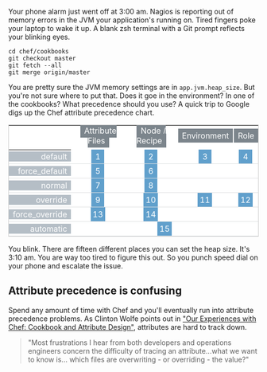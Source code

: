 <!--
title: How to manage Chef attributes without third-party tools
created: 27 July 2014 - 4:32 pm
updated: 28 July 2014 - 6:39 am
publish: 27 July 2014
slug: chef-attributes
tags: coding, chef
-->

Your phone alarm just went off at 3:00 am. Nagios is reporting out of memory
errors in the JVM your application's running on. Tired fingers poke your laptop
to wake it up. A blank zsh terminal with a Git prompt reflects your blinking
eyes.

    cd chef/cookbooks
    git checkout master
    git fetch --all
    git merge origin/master

You are pretty sure the JVM memory settings are in `app.jvm.heap_size`. But
you're not sure where to put that. Does it goe in the environment? In one of
the cookbooks? What precedence should you use? A quick trip to Google digs up
the Chef attribute precedence chart.

<table style="text-align: center; background: #fff; border: 1px solid #ccc; text-align: center; border-collapse: collapse">
<tr>
  <th></th>
  <th style="padding: 0 0 0.5em 0.125em"><span style="background: #7c858c; color: #fff; font-weight: normal; padding: 0.25em 0.5em">Attribute Files</span></th>
  <th style="padding: 0 0 0.5em 0.125em"><span style="background: #7c858c; color: #fff; font-weight: normal; padding: 0.25em 0.5em">Node / Recipe</span></th>
  <th style="padding: 0 0 0.5em 0.125em"><span style="background: #7c858c; color: #fff; font-weight: normal; padding: 0.25em 0.5em">Environment</span></th>
  <th style="padding: 0 0 0.5em 0.125em"><span style="background: #7c858c; color: #fff; font-weight: normal; padding: 0.25em 0.5em">Role</span></th>
</tr>
<tr>
  <th style="border-bottom: 0.0625em solid #dee0e2; padding: 0 0.5em 0 0"><span style="background: #b5bec6; color: #fff; text-align: right; font-weight: normal; display: inline-block; width: 100%; margin: 0; padding: 0 0.5em 0 0">default</span></th>
  <td style="border-bottom: 0.0625em solid #dee0e2; padding: 0.25em 0"><span style="background: #61a0cc; color: #fff; padding: 0.25em 0.5em">1</span></td>
  <td style="border-bottom: 0.0625em solid #dee0e2; padding: 0.25em 0"><span style="background: #61a0cc; color: #fff; padding: 0.25em 0.5em">2</span></td>
  <td style="border-bottom: 0.0625em solid #dee0e2; padding: 0.25em 0"><span style="background: #61a0cc; color: #fff; padding: 0.25em 0.5em">3</span></td>
  <td style="border-bottom: 0.0625em solid #dee0e2; padding: 0.25em 0"><span style="background: #61a0cc; color: #fff; padding: 0.25em 0.5em">4</span></td>
</tr>
<tr>
  <th style="border-bottom: 0.0625em solid #dee0e2; padding: 0 0.5em 0 0"><span style="background: #b5bec6; color: #fff; text-align: right; font-weight: normal; display: inline-block; width: 100%; margin: 0; padding: 0 0.5em 0 0">force_default</span></th>
  <td style="border-bottom: 0.0625em solid #dee0e2; padding: 0.25em 0"><span style="background: #61a0cc; color: #fff; padding: 0.25em 0.5em">5</span></td>
  <td style="border-bottom: 0.0625em solid #dee0e2; padding: 0.25em 0"><span style="background: #61a0cc; color: #fff; padding: 0.25em 0.5em">6</span></td>
  <td style="border-bottom: 0.0625em solid #dee0e2"></td>
  <td style="border-bottom: 0.0625em solid #dee0e2"></td>
</tr>
<tr>
  <th style="border-bottom: 0.0625em solid #dee0e2; padding: 0 0.5em 0 0"><span style="background: #b5bec6; color: #fff; text-align: right; font-weight: normal; display: inline-block; width: 100%; margin: 0; padding: 0 0.5em 0 0">normal</span></th>
  <td style="border-bottom: 0.0625em solid #dee0e2; padding: 0.25em 0"><span style="background: #61a0cc; color: #fff; padding: 0.25em 0.5em">7</span></td>
  <td style="border-bottom: 0.0625em solid #dee0e2; padding: 0.25em 0"><span style="background: #61a0cc; color: #fff; padding: 0.25em 0.5em">8</span></td>
  <td style="border-bottom: 0.0625em solid #dee0e2"></td>
  <td style="border-bottom: 0.0625em solid #dee0e2"></td>
</tr>
<tr>
  <th style="border-bottom: 0.0625em solid #dee0e2; padding: 0 0.5em 0 0"><span style="background: #b5bec6; color: #fff; text-align: right; font-weight: normal; display: inline-block; width: 100%; margin: 0; padding: 0 0.5em 0 0">override</span></th>
  <td style="border-bottom: 0.0625em solid #dee0e2; padding: 0.25em 0"><span style="background: #61a0cc; color: #fff; padding: 0.25em 0.5em">9</span></td>
  <td style="border-bottom: 0.0625em solid #dee0e2; padding: 0.25em 0"><span style="background: #61a0cc; color: #fff; padding: 0.25em">10</span></td>
  <td style="border-bottom: 0.0625em solid #dee0e2; padding: 0.25em 0"><span style="background: #61a0cc; color: #fff; padding: 0.25em">11</span></td>
  <td style="border-bottom: 0.0625em solid #dee0e2; padding: 0.25em 0"><span style="background: #61a0cc; color: #fff; padding: 0.25em">12</span></td>
</tr>
<tr>
  <th style="border-bottom: 0.0625em solid #dee0e2; padding: 0 0.5em 0 0"><span style="background: #b5bec6; color: #fff; text-align: right; font-weight: normal; display: inline-block; width: 100%; margin: 0; padding: 0 0.5em 0 0">force_override</span></th>
  <td style="border-bottom: 0.0625em solid #dee0e2; padding: 0.25em 0"><span style="background: #61a0cc; color: #fff; padding: 0.25em">13</span></td>
  <td style="border-bottom: 0.0625em solid #dee0e2; padding: 0.25em 0"><span style="background: #61a0cc; color: #fff; padding: 0.25em">14</span></td>
  <td style="border-bottom: 0.0625em solid #dee0e2"></td>
  <td style="border-bottom: 0.0625em solid #dee0e2"></td>
</tr>
<tr>
  <th style="border-bottom: 0.0625em solid #dee0e2; padding: 0 0.5em 0 0"><span style="background: #b5bec6; color: #fff; text-align: right; font-weight: normal; display: inline-block; width: 100%; margin: 0; padding: 0 0.5em 0 0">automatic</span></th>
  <td style="border-bottom: 0.0625em solid #dee0e2; padding: 0.25em 0" colspan="4"><span style="background: #61a0cc; color: #fff; padding: 0.25em">15</span></td>
</tr>
</table>

You blink. There are fifteen different places you can set the heap size. It's
3:10 am. You are way too tired to figure this out. So you punch speed dial on
your phone and escalate the issue.

## Attribute precedence is confusing ##

Spend any amount of time with Chef and you'll eventually run into attribute
precedence problems. As Clinton Wolfe points out in ["Our Experiences with Chef:
Cookbook and Attribute Design"][omniti], attributes are hard to track down.

> "Most frustrations I hear from both developers and operations engineers
> concern the difficulty of tracing an attribute...what we want to know is...
> which files are overwriting - or overriding - the value?"


[omniti]: http://omniti.com/seeds/seeds-our-experiences-with-chef-cookbook-and-attribute-design "Clinton Wolfe (OmniTI): Our Experiences with Chef - Cookbook and Attribute Design"
